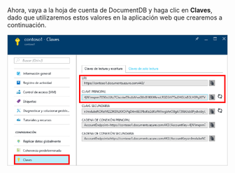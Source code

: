   Ahora, vaya a la hoja de cuenta de DocumentDB y haga clic en **Claves**, dado que utilizaremos estos valores en la aplicación web que crearemos a continuación.

![Captura de pantalla de Azure Portal, que muestra una cuenta de DocumentDB, con el botón Claves resaltado en la hoja de cuenta de DocumentDB, y los valores URI, CLAVE PRINCIPAL y CLAVE SECUNDARIA resaltados en la hoja Claves](./media/documentdb-keys/keys.png)

